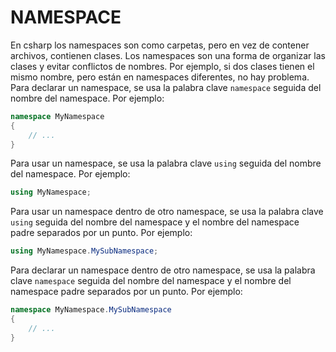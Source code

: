 NAMESPACE
=========

En csharp los namespaces son como carpetas, pero en vez de contener archivos, contienen clases. Los namespaces son una forma de organizar las clases y evitar conflictos de nombres. Por ejemplo, si dos clases tienen el mismo nombre, pero están en namespaces diferentes, no hay problema.
Para declarar un namespace, se usa la palabra clave `namespace` seguida del nombre del namespace. Por ejemplo:

```csharp
namespace MyNamespace
{
    // ...
}
```

Para usar un namespace, se usa la palabra clave `using` seguida del nombre del namespace. Por ejemplo:

```csharp
using MyNamespace;
```

Para usar un namespace dentro de otro namespace, se usa la palabra clave `using` seguida del nombre del namespace y el nombre del namespace padre separados por un punto. Por ejemplo:

```csharp
using MyNamespace.MySubNamespace;
```

Para declarar un namespace dentro de otro namespace, se usa la palabra clave `namespace` seguida del nombre del namespace y el nombre del namespace padre separados por un punto. Por ejemplo:

```csharp 
namespace MyNamespace.MySubNamespace
{
    // ...
}
```













